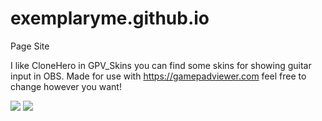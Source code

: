 # exemplaryme.github.io
Page Site

I like CloneHero in GPV_Skins you can find some skins for showing guitar input in OBS. Made for use with https://gamepadviewer.com feel free to change however you want!

![](minimalskin.gif)
![](fullskin.gif)
